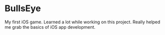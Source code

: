 # BullsEye
My first iOS game. Learned a lot while working on this project. Really helped me grab the basics of iOS app development.  
